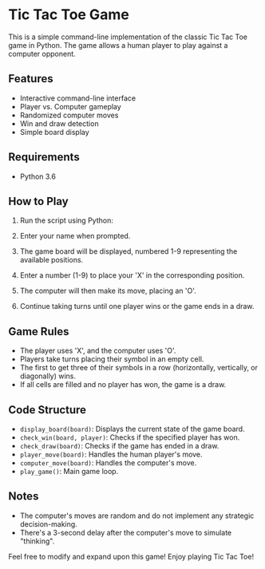 # Tic Tac Toe Game

This is a simple command-line implementation of the classic Tic Tac Toe game in Python. The game allows a human player to play against a computer opponent.

## Features

- Interactive command-line interface
- Player vs. Computer gameplay
- Randomized computer moves
- Win and draw detection
- Simple board display

## Requirements

- Python 3.6 

## How to Play

1. Run the script using Python:

2. Enter your name when prompted.

3. The game board will be displayed, numbered 1-9 representing the available positions.

4. Enter a number (1-9) to place your 'X' in the corresponding position.

5. The computer will then make its move, placing an 'O'.

6. Continue taking turns until one player wins or the game ends in a draw.

## Game Rules

- The player uses 'X', and the computer uses 'O'.
- Players take turns placing their symbol in an empty cell.
- The first to get three of their symbols in a row (horizontally, vertically, or diagonally) wins.
- If all cells are filled and no player has won, the game is a draw.

## Code Structure

- `display_board(board)`: Displays the current state of the game board.
- `check_win(board, player)`: Checks if the specified player has won.
- `check_draw(board)`: Checks if the game has ended in a draw.
- `player_move(board)`: Handles the human player's move.
- `computer_move(board)`: Handles the computer's move.
- `play_game()`: Main game loop.

## Notes

- The computer's moves are random and do not implement any strategic decision-making.
- There's a 3-second delay after the computer's move to simulate "thinking".

Feel free to modify and expand upon this game! Enjoy playing Tic Tac Toe!
